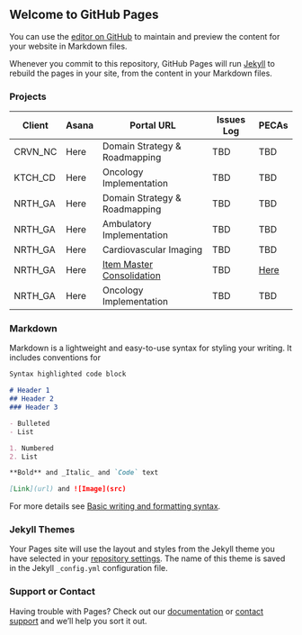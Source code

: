 ## Welcome to GitHub Pages

You can use the [editor on GitHub](https://github.com/btvangundy/homepage/edit/gh-pages/index.md) to maintain and preview the content for your website in Markdown files.

Whenever you commit to this repository, GitHub Pages will run [Jekyll](https://jekyllrb.com/) to rebuild the pages in your site, from the content in your Markdown files.

### Projects

| Client | Asana  | Portal URL | Issues Log  | PECAs  |
| ------------- | ------------- | ------------- | ------------- | ------------- |
| CRVN_NC  | Here  | Domain Strategy & Roadmapping  | TBD  | TBD  |
| KTCH_CD  | Here  | Oncology Implementation | TBD  | TBD  |
| NRTH_GA  | Here  | Domain Strategy & Roadmapping  | TBD  | TBD  |
| NRTH_GA  | Here  | Ambulatory Implementation  | TBD  | TBD  |
| NRTH_GA  | Here  | Cardiovascular Imaging  | TBD  | TBD  |
| NRTH_GA  | Here  | [Item Master Consolidation](https://methodm.cerner.com/client/2286/PJ112375/Project%20Documents/Forms/AllItems.aspx)  | TBD  | [Here](https://methodm.cerner.com/client/2286/PJ112375/Project%20Documents/Forms/AllItems.aspx?RootFolder=%2Fclient%2F2286%2FPJ112375%2FProject%20Documents%2FProject%20Management%2FPECAs&FolderCTID=0x012000B754CE891E363446BB482C9C9B3A399B&View=%7B7B9372B6%2DE8B0%2D4E92%2DAAB6%2DFB0D4B4627FD%7D)  |
| NRTH_GA  | Here  | Oncology Implementation  | TBD  | TBD  |

### Markdown

Markdown is a lightweight and easy-to-use syntax for styling your writing. It includes conventions for

```markdown
Syntax highlighted code block

# Header 1
## Header 2
### Header 3

- Bulleted
- List

1. Numbered
2. List

**Bold** and _Italic_ and `Code` text

[Link](url) and ![Image](src)
```

For more details see [Basic writing and formatting syntax](https://docs.github.com/en/github/writing-on-github/getting-started-with-writing-and-formatting-on-github/basic-writing-and-formatting-syntax).

### Jekyll Themes

Your Pages site will use the layout and styles from the Jekyll theme you have selected in your [repository settings](https://github.com/btvangundy/homepage/settings/pages). The name of this theme is saved in the Jekyll `_config.yml` configuration file.

### Support or Contact

Having trouble with Pages? Check out our [documentation](https://docs.github.com/categories/github-pages-basics/) or [contact support](https://support.github.com/contact) and we’ll help you sort it out.

